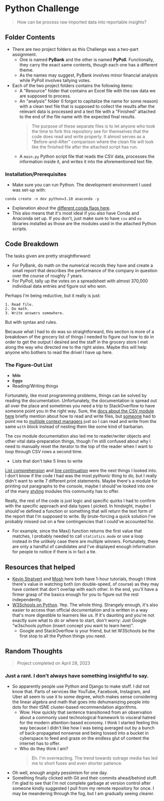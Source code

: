 # Python Challenge
> How can be process raw imported data into reportable insights?
## Folder Contents
- There are *two* project folders as this Challenge was a two-part assignment. 
  - One is named **PyBank** and the other is named **PyPoll**. Functionally, they carry the exact same contents, though each one has a different theme. 
  - As the names may suggest, PyBank involves minor financial analysis while PyPoll involves tallying votes.
- Each of the two project folders contains the following items:
  - A "Resource" folder that contains an Excel file with the raw data we are supposed to process.
  - An "analysis" folder (I forgot to capitalize the name for some reason) with a clean text file that is supposed to collect the results after the relevant data is processed and a text file with a "Finished" attached to the end of the file name with the expected final results. 
    > The purpose of these separate files is to let anyone who took the time to fork this repository see for themselves that the code does read and write properly. It almost serves as a "Before-and-After" comparison where the clean file will look like the finished file after the attached script has run.
  - A `main.py` Python script file that reads the CSV data, processes the information inside it, and writes it into the aforementioned text file.
### Installation/Prerequisites
- Make sure you can run Python. The development environment I used was set-up with:
```
conda create -n dev python=3.10 anaconda -y
```
  - Explanation about the [different conda flags here](https://docs.conda.io/projects/conda/en/latest/commands/create.html#:~:text=Create%20a%20new%20conda%20environment,n%20NAME%20or%20%2Dp%20PREFIXoption.).
  - This also means that it's most ideal if you also have Conda and Anaconda set up. If you don't, just make sure to have `csv` and `os` libraries installed as those are the modules used in the attached Python scripts.

## Code Breakdown
The tasks given are pretty straightforward:
- For PyBank, do math on the numerical records they have and create a small report that describes the performance of the company in question over the course of roughly 7 years.
- For PyPoll, tally up the votes on a spreadsheet with almost 370,000 individual data entries and figure out who won.

Perhaps I'm being reductive, but it really is just:
```
1. Read file.
2. Do math.
3. Write answers somewhere.
```
But with syntax and rules.

Because what I had to do was so straightforward, this section is more of a breakdown of the grocery list of things I needed to figure out how to do in order to get the output I desired and the staff in the grocery store I met along the way who directed me to the right aisles. Maybe this will help anyone who bothers to read the drivel I have up here.
### The Figure-Out List
- ~~Milk~~
- ~~Eggs~~
- Reading/Writing things

Fortunately, like most programming problems, things can be solved by reading the documentation. Unfortunately, the documentation is spread out all over the place and sometimes you need a trip to StackOverflow to have someone point you in the right way. Sure, the [docs about the CSV module here](https://docs.python.org/3/library/csv.html) briefly mention about how to read and write files, but [someone](https://stackoverflow.com/a/1073814) had to point me to [multiple context managers](https://docs.python.org/3/whatsnew/3.10.html#parenthesized-context-managers) just so I can read and write from the same `with` block instead of nesting them like some kind of barbarian.

The csv module documentation also led me to reader/writer objects and other vital data-preparation things, though I'm still confused about why I need to manually reset the iterator to the top of the reader when I want to loop through CSV rows a second time. 

- Lists that don't take 5 lines to write

[List comprehension](https://www.w3schools.com/python/python_lists_comprehension.asp) and [line continuation](https://note.nkmk.me/en/python-long-string/) were the next things I looked into. I don't know if the code I had was the most *pythonic* thing to do, but I really didn't want to write 7 different print statements. Maybe there's a module for printing out paragraphs to the console, maybe I should've looked into one of the many [styling](https://pypi.org/project/sty/) modules this community has to offer.

Really, the rest of the code is just logic and specific quirks I had to confirm with the specific approach and data types I picked. In hindsight, maybe I should've defined a function or something that will return the text form of the report that I'm supposed to write. By brute-forcing a quick solution I've probably missed out on a few contingencies that I could've accounted for.
- For example, since the Max() function returns the first value that matches, I probably needed to call `statistics.mode` or use a loop instead in the unlikely case there are multiple winners. Fortunately, there are only a handful of candidates and I've displayed enough information for people to notice if there is in fact a tie.

## Resources that helped
- [Kevin Stratvert](https://www.youtube.com/watch?v=b093aqAZiPU) and [Mosh](https://www.youtube.com/watch?v=kqtD5dpn9C8) here both have 1-hour tutorials, though I think there's value in watching both (on double-speed, of course) as they may have content that don't overlap with each other. In the end, you'll have a firmer grasp of the basics enough for you to figure out the rest independently.
- [W3Schools on Python](https://www.w3schools.com/python/). Yep. The whole thing. Strangely enough, it's also easier to access than official documentation and is written in a way that's more digestible to learners like us. If it's daunting and you're not exactly sure what to do or where to start, don't worry: Just Google "w3schools python (insert concept you want to learn here)".
  - Google and StackOverflow is your friend, but let W3Schools be the first stop to all the Python things you need.

## Random Thoughts
> Project completed on April 28, 2023
### Just a rant. I don't always have something insightful to say.
- So apparently people use Python and Django to make stuff. I did not know that. Parts of services like YouTube, Facebook, Instagram, and Uber all seem to use it to some degree, which makes sense considering the linear algebra and math that goes into dehumanizing people into dots for their tSNE cluster-based recommendation algorithms.
  - Wow. How quickly that sentence transitioned from an observation about a commonly used technological framework to visceral hatred for the modern attention-based economy. I think I started feeling this way because I didn't like how I was being averaged out by a bunch of back-propagated nonsense and being tossed into a bucket in cyberspace to feed and graze on the endless glut of content the internet has to offer.
  - Who do they think I am?
    > Eh. I'm overreacting. The trend towards outrage media has led me to short fuses and even shorter patience.
- Oh well, enough angsty pessimism for one day.
- Something finally clicked with Git and their commits ahead/behind stuff. I'm glad to see that I'm not complete garbage at version control after someone kindly suggested I pull from my remote repository for once. I may be meandering through the fog, but I am gradually seeing clearer.
